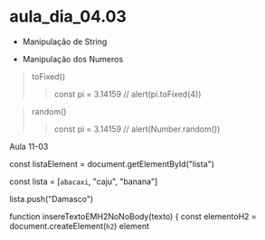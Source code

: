 # aula_dia_04.03

- Manipulação de String






- Manipulação dos Numeros
> toFixed()
>> const pi = 3.14159 // alert(pi.toFixed(4))

> random()
>> const pi = 3.14159 // alert(Number.random())



Aula 11-03

const listaElement = document.getElementById("lista")

const lista = [`abacaxi`, "caju", "banana"]

lista.push("Damasco")


function insereTextoEMH2NoNoBody(texto) {
  const elementoH2 = document.createElement(`h2`)
  element


